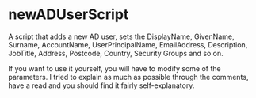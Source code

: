 # newADUserScript

A script that adds a new AD user, sets the DisplayName, GivenName, Surname, AccountName, UserPrincipalName, EmailAddress, Description, JobTitle, Address, Postcode, Country, Security Groups and so on.

If you want to use it yourself, you will have to modify some of the parameters. I tried to explain as much as possible through the comments, have a read and you should find it fairly self-explanatory.
